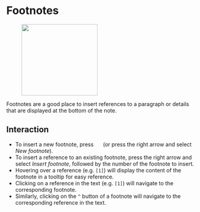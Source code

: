 # Footnotes
<figure class="image image-style-align-right"><img style="aspect-ratio:199/187;" src="1_Footnotes_image.png" width="199" height="187"></figure>

Footnotes are a good place to insert references to a paragraph or details that are displayed at the bottom of the note.

## Interaction

*   To insert a new footnote, press <img src="Footnotes_image.png" width="17" height="12"> (or press the right arrow and select _New footnote_).
*   To insert a reference to an existing footnote, press the right arrow and select _Insert footnote_, followed by the number of the footnote to insert.
*   Hovering over a reference (e.g. `[1]`) will display the content of the footnote in a tooltip for easy reference.
*   Clicking on a reference in the text (e.g. `[1]`) will navigate to the corresponding footnote.
*   Similarly, clicking on the `^` button of a footnote will navigate to the corresponding reference in the text.